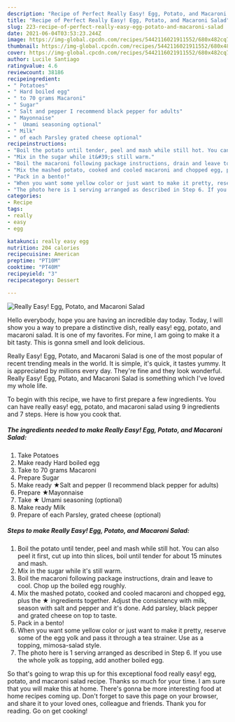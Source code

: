 ```yaml
---
description: "Recipe of Perfect Really Easy! Egg, Potato, and Macaroni Salad"
title: "Recipe of Perfect Really Easy! Egg, Potato, and Macaroni Salad"
slug: 223-recipe-of-perfect-really-easy-egg-potato-and-macaroni-salad
date: 2021-06-04T03:53:23.244Z
image: https://img-global.cpcdn.com/recipes/5442116021911552/680x482cq70/really-easy-egg-potato-and-macaroni-salad-recipe-main-photo.jpg
thumbnail: https://img-global.cpcdn.com/recipes/5442116021911552/680x482cq70/really-easy-egg-potato-and-macaroni-salad-recipe-main-photo.jpg
cover: https://img-global.cpcdn.com/recipes/5442116021911552/680x482cq70/really-easy-egg-potato-and-macaroni-salad-recipe-main-photo.jpg
author: Lucile Santiago
ratingvalue: 4.6
reviewcount: 38186
recipeingredient:
- " Potatoes"
- " Hard boiled egg"
- " to 70 grams Macaroni"
- " Sugar"
- " Salt and pepper I recommend black pepper for adults"
- " Mayonnaise"
- "  Umami seasoning optional"
- " Milk"
- " of each Parsley grated cheese optional"
recipeinstructions:
- "Boil the potato until tender, peel and mash while still hot. You can also peel it first, cut up into thin slices, boil until tender for about 15 minutes and mash."
- "Mix in the sugar while it&#39;s still warm."
- "Boil the macaroni following package instructions, drain and leave to cool. Chop up the boiled egg roughly."
- "Mix the mashed potato, cooked and cooled macaroni and chopped egg, plus  the ★ ingredients together. Adjust the consistency with milk, season with salt and pepper and it&#39;s done. Add parsley, black pepper and grated cheese on top to taste."
- "Pack in a bento!"
- "When you want some yellow color or just want to make it pretty, reserve some of the egg yolk and pass it through a tea strainer. Use as a topping, mimosa-salad style."
- "The photo here is 1 serving arranged as described in Step 6. If you use the whole yolk as topping, add another boiled egg."
categories:
- Recipe
tags:
- really
- easy
- egg

katakunci: really easy egg 
nutrition: 204 calories
recipecuisine: American
preptime: "PT10M"
cooktime: "PT40M"
recipeyield: "3"
recipecategory: Dessert

---
```



![Really Easy! Egg, Potato, and Macaroni Salad](https://img-global.cpcdn.com/recipes/5442116021911552/680x482cq70/really-easy-egg-potato-and-macaroni-salad-recipe-main-photo.jpg)

Hello everybody, hope you are having an incredible day today. Today, I will show you a way to prepare a distinctive dish, really easy! egg, potato, and macaroni salad. It is one of my favorites. For mine, I am going to make it a bit tasty. This is gonna smell and look delicious.



Really Easy! Egg, Potato, and Macaroni Salad is one of the most popular of recent trending meals in the world. It is simple, it's quick, it tastes yummy. It is appreciated by millions every day. They're fine and they look wonderful. Really Easy! Egg, Potato, and Macaroni Salad is something which I've loved my whole life.


To begin with this recipe, we have to first prepare a few ingredients. You can have really easy! egg, potato, and macaroni salad using 9 ingredients and 7 steps. Here is how you cook that.

<!--inarticleads1-->

##### The ingredients needed to make Really Easy! Egg, Potato, and Macaroni Salad:

1. Take  Potatoes
1. Make ready  Hard boiled egg
1. Take  to 70 grams Macaroni
1. Prepare  Sugar
1. Make ready  ★Salt and pepper (I recommend black pepper for adults)
1. Prepare  ★Mayonnaise
1. Take  ★ Umami seasoning (optional)
1. Make ready  Milk
1. Prepare  of each Parsley, grated cheese (optional)




<!--inarticleads2-->

##### Steps to make Really Easy! Egg, Potato, and Macaroni Salad:

1. Boil the potato until tender, peel and mash while still hot. You can also peel it first, cut up into thin slices, boil until tender for about 15 minutes and mash.
1. Mix in the sugar while it&#39;s still warm.
1. Boil the macaroni following package instructions, drain and leave to cool. Chop up the boiled egg roughly.
1. Mix the mashed potato, cooked and cooled macaroni and chopped egg, plus  the ★ ingredients together. Adjust the consistency with milk, season with salt and pepper and it&#39;s done. Add parsley, black pepper and grated cheese on top to taste.
1. Pack in a bento!
1. When you want some yellow color or just want to make it pretty, reserve some of the egg yolk and pass it through a tea strainer. Use as a topping, mimosa-salad style.
1. The photo here is 1 serving arranged as described in Step 6. If you use the whole yolk as topping, add another boiled egg.




So that's going to wrap this up for this exceptional food really easy! egg, potato, and macaroni salad recipe. Thanks so much for your time. I am sure that you will make this at home. There's gonna be more interesting food at home recipes coming up. Don't forget to save this page on your browser, and share it to your loved ones, colleague and friends. Thank you for reading. Go on get cooking!
